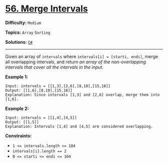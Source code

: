 # [56. Merge Intervals](https://leetcode.com/problems/merge-intervals/)

**Difficulty:** `Medium`

**Topics:** `Array` `Sorting`

**Solutions:** [`C#`](../../src/csharp/challenges/Problems/MergeIntervals.cs)

---

Given an array of `intervals` where `intervals[i] = [starti, endi]`, merge all overlapping intervals, and return *an array of the non-overlapping intervals that cover all the intervals in the input*.

**Example 1:**

```
Input: intervals = [[1,3],[2,6],[8,10],[15,18]]
Output: [[1,6],[8,10],[15,18]]
Explanation: Since intervals [1,3] and [2,6] overlap, merge them into [1,6].
```

**Example 2:**

```
Input: intervals = [[1,4],[4,5]]
Output: [[1,5]]
Explanation: Intervals [1,4] and [4,5] are considered overlapping.
```

**Constraints:**

* `1 <= intervals.length <= 104`
* `intervals[i].length == 2`
* `0 <= starti <= endi <= 104`